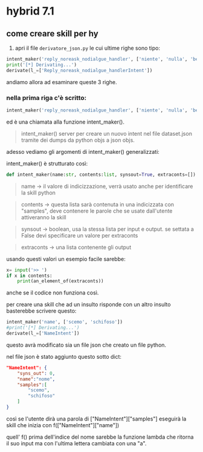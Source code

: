 # hybrid 7.1 
## come creare skill per hy

1. apri il file `derivatore_json.py` le cui ultime righe sono tipo:

```python
intent_maker('reply_noreask_nodialgue_handler', ['niente', 'nulla', 'bene'], synsout=False, extraconts=['ah, va bene', "d'accordo", 'okk', 'ook'])
print('[*] Derivating...')
derivate(l_=['Reply_noreask_nodialgue_handlerIntent'])
```

andiamo allora ad esaminare queste 3 righe.

### nella prima riga c'è scritto:

```python
intent_maker('reply_noreask_nodialgue_handler', ['niente', 'nulla', 'bene'], synsout=False, extraconts=['ah, va bene', "d'accordo", 'okk', 'ook'])
```

ed è una chiamata alla funzione intent_maker().

> intent_maker() server per creare un nuovo intent nel file dataset.json tramite dei dumps da python objs a json objs.

adesso vediamo gli argomenti di intent_maker() generalizzati:

intent_maker() è strutturato così:

```python
def intent_maker(name:str, contents:list, synsout=True, extraconts=[])
```
> name -> il valore di indicizzazione, verrà usato anche per identificare la skill python

> contents -> questa lista sarà contenuta in una indicizzata con "samples", deve contenere le parole che se usate dall'utente attiveranno la skill

> synsout -> boolean, usa la stessa lista per input e output. se settata a False devi specificare un valore per extraconts

> extraconts -> una lista contenente gli output

usando questi valori un esempio facile sarebbe:

```python
x= input('>> ')
if x in contents:
    print(an_element_of(extraconts))
```
anche se il codice non funziona così.


per creare una skill che ad un insulto risponde con un altro insulto basterebbe scrivere questo:

```python
intent_maker('name', ['scemo', 'schifoso'])
#print('[*] Derivating...')
derivate(l_=['NameIntent'])
```

questo avrà modificato sia un file json che creato un file python.

nel file json è stato aggiunto questo sotto dict:

```json
"NameIntent": {
    "syns_out": 0,
    "name":"nome",
    "samples":[
        "scemo",
        "schifoso"
    ]
}
```
così se l'utente dirà una parola di ["NameIntent"]["samples"] eseguirà la skill che inizia con f(["NameIntent"]["name"])

quell' f() prima dell'indice del nome sarebbe la funzione lambda che ritorna il suo input ma con l'ultima lettera cambiata con una "a".